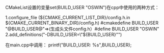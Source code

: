 CMakeList设置的变量set(BUILD_USER "OSWIN")在cpp中使用的两种方式：

1.configure_file (${CMAKE_CURRENT_LIST_DIR}/config.h.in ${CMAKE_CURRENT_BINARY_DIR}/config.h)
  #cmakedefine BUILD_USER "@BUILD_USER@"=>(生成头文件config.h）#define BUILD_USER "OSWIN"
2.add_definitions("-DBUILD_USER=\"${BUILD_USER}\"")

在main.cpp中调用：
printf("BUILD_USER: %s",BUILD_USER);
